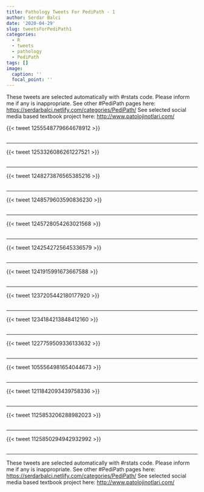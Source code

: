 ```yaml
---
title: Pathology Tweets For PediPath - 1
author: Serdar Balci
date: '2020-04-29'
slug: tweetsForPediPath1
categories:
  - R
  - tweets
  - pathology
  - PediPath
tags: []
image:
  caption: ''
  focal_point: ''
---
```



These tweets are selected automatically with #rstats code. Please inform me if any is inappropriate.
See other #PediPath pages here: https://serdarbalci.netlify.com/categories/PediPath/ 
See selected social media based textbook project here: http://www.patolojinotlari.com/

{{< tweet 1255548779664678912 >}}
<br>
<br>
<hr>
{{< tweet 1253326086261227521 >}}
<br>
<br>
<hr>
{{< tweet 1248273876565385216 >}}
<br>
<br>
<hr>
{{< tweet 1248579603590836230 >}}
<br>
<br>
<hr>
{{< tweet 1245728054263021568 >}}
<br>
<br>
<hr>
{{< tweet 1242542725645336579 >}}
<br>
<br>
<hr>
{{< tweet 1241915991673667588 >}}
<br>
<br>
<hr>
{{< tweet 1237205442180177920 >}}
<br>
<br>
<hr>
{{< tweet 1234184213848412160 >}}
<br>
<br>
<hr>
{{< tweet 1227759509336133632 >}}
<br>
<br>
<hr>
{{< tweet 1055564981654044673 >}}
<br>
<br>
<hr>
{{< tweet 1211842093439758336 >}}
<br>
<br>
<hr>
{{< tweet 1125853206288982023 >}}
<br>
<br>
<hr>
{{< tweet 1125850294942932992 >}}
<br>
<br>
<hr>


These tweets are selected automatically with #rstats code. Please inform me if any is inappropriate.
See other #PediPath pages here: https://serdarbalci.netlify.com/categories/PediPath/ 
See selected social media based textbook project here: http://www.patolojinotlari.com/
